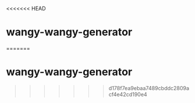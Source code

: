 <<<<<<< HEAD
# wangy-wangy-generator
=======
# wangy-wangy-generator
>>>>>>> d178f7ea9ebaa7489cbddc2809acf4e42cd190e4
